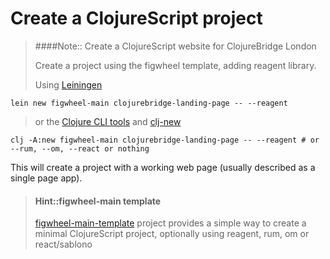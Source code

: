 # Create a ClojureScript project

> ####Note:: Create a ClojureScript website for ClojureBridge London
>
> Create a project using the figwheel template, adding reagent library.
>
> Using [Leiningen](https://github.com/technomancy/leiningen)
```shell
lein new figwheel-main clojurebridge-landing-page -- --reagent
```
>
> or the [Clojure CLI tools](https://clojure.org/guides/getting_started#_clojure_installer_and_cli_tools) and [clj-new](https://github.com/seancorfield/clj-new)
```shell
clj -A:new figwheel-main clojurebridge-landing-page -- --reagent # or --rum, --om, --react or nothing
```


This will create a project with a working web page (usually described as a single page app).

> #### Hint::figwheel-main template
> [figwheel-main-template](https://github.com/bhauman/figwheel-main-template) project provides a simple way to create a minimal ClojureScript project, optionally using reagent, rum, om or react/sablono
